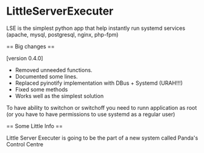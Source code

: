 # LittleServerExecuter
LSE is the simplest python app that help instantly run systemd services (apache, mysql, postgresql, nginx, php-fpm)

== Big changes ==

[version 0.4.0]
 * Removed unneeded functions.
 * Documented some lines.
 * Replaced pyinotify implementation with DBus + Systemd (URAH!!!)
 * Fixed some methods
 * Works well as the simplest solution
 
To have ability to switchon or switchoff you need to runn application
as root (or you have to have permissions to use systemd as a regular user)

== Some Little Info ==

Little Server Executer is going to be the part 
of a new system called Panda's Control Centre
